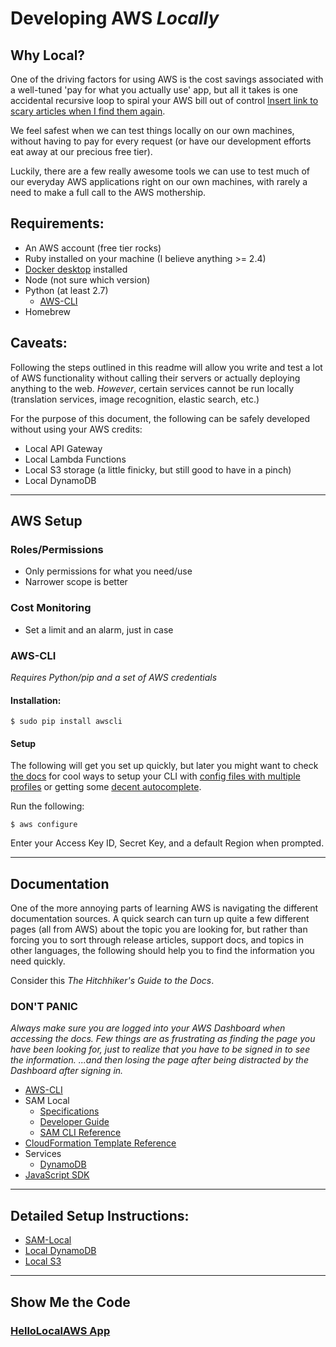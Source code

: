 # Developing AWS _Locally_

## Why Local?
One of the driving factors for using AWS is the cost savings associated with a well-tuned 'pay for what you actually use' app, but all it takes is one accidental recursive loop to spiral your AWS bill out of control [Insert link to scary articles when I find them again](#).

We feel safest when we can test things locally on our own machines, without having to pay for every request (or have our development efforts eat away at our precious free tier).

Luckily, there are a few really awesome tools we can use to test much of our everyday AWS applications right on our own machines, with rarely a need to make a full call to the AWS mothership.

## Requirements:
* An AWS account (free tier rocks)
* Ruby installed on your machine (I believe anything >= 2.4)
* [Docker desktop](https://www.docker.com/products/docker-desktop) installed
* Node (not sure which version)
* Python (at least 2.7)
  * [AWS-CLI](https://github.com/aws/aws-cli)
* Homebrew

## Caveats:
Following the steps outlined in this readme will allow you write and test a lot of AWS functionality without calling their servers or actually deploying anything to the web. *However*, certain services cannot be run locally (translation services, image recognition, elastic search, etc.)

For the purpose of this document, the following can be safely developed without using your AWS credits:
* Local API Gateway
* Local Lambda Functions
* Local S3 storage (a little finicky, but still good to have in a pinch)
* Local DynamoDB

---

## AWS Setup

### Roles/Permissions
* Only permissions for what you need/use
* Narrower scope is better

### Cost Monitoring
* Set a limit and an alarm, just in case

### AWS-CLI
_Requires Python/pip and a set of AWS credentials_

#### Installation:
```terminal
$ sudo pip install awscli
```

#### Setup
The following will get you set up quickly, but later you might want to check [the docs](https://github.com/aws/aws-cli) for cool ways to setup your CLI with [config files with multiple profiles](https://github.com/aws/aws-cli#getting-started) or getting some [decent autocomplete](https://github.com/aws/aws-cli#command-completion).

Run the following:
```terminal
$ aws configure
```
Enter your Access Key ID, Secret Key, and a default Region when prompted.

---

## Documentation
One of the more annoying parts of learning AWS is navigating the different documentation sources. A quick search can turn up quite a few different pages (all from AWS) about the topic you are looking for, but rather than forcing you to sort through release articles, support docs, and topics in other languages, the following should help you to find the information you need quickly.

Consider this _The Hitchhiker's Guide to the Docs_.

### DON'T PANIC
_Always make sure you are logged into your AWS Dashboard when accessing the docs. Few things are as frustrating as finding the page you have been looking for, just to realize that you have to be signed in to see the information. ...and then losing the page after being distracted by the Dashboard after signing in._

* [AWS-CLI](https://docs.aws.amazon.com/cli/latest/index.html)
* SAM Local
  * [Specifications](https://github.com/awslabs/serverless-application-model/blob/master/versions/2016-10-31.md)
  * [Developer Guide](https://docs.aws.amazon.com/serverless-application-model/latest/developerguide/serverless-sam-reference.html)
  * [SAM CLI Reference](https://docs.aws.amazon.com/serverless-application-model/latest/developerguide/serverless-sam-cli-command-reference.html)
* [CloudFormation Template Reference](https://docs.aws.amazon.com/AWSCloudFormation/latest/UserGuide/template-reference.html)
* Services
  * [DynamoDB](https://docs.aws.amazon.com/amazondynamodb/latest/APIReference/API_Operations_Amazon_DynamoDB.html)
* [JavaScript SDK](https://docs.aws.amazon.com/AWSJavaScriptSDK/latest/)

---

## Detailed Setup Instructions:

* [SAM-Local](./sam-local.md)
* [Local DynamoDB](./dynamo-db.md)
* [Local S3](./fakes3.md)

---

## Show Me the Code

### [HelloLocalAWS App](#notMadeYet)
